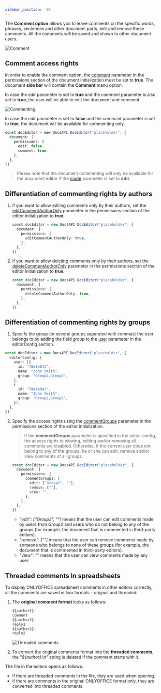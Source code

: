 ```yaml
---
sidebar_position: -10
---
```


The **Comment option** allows you to leave comments on the specific words, phrases, sentences and other document parts, edit and remove these comments. All the comments will be saved and shown to other document users.

![Comment](/assets/images/editor/comment.png)

## Comment access rights

In order to enable the comment option, the [comment](../../Usage%20API/Config/Document/Permissions.md#comment) parameter in the permissions section of the document initialization must be set to **true**. The document **side bar** will contain the **Comment** menu option.

In case the *edit* parameter is set to **true** and the *comment* parameter is also set to **true**, the user will be able to edit the document and comment.

![Commenting](/assets/images/editor/commenting.png)

In case the *edit* parameter is set to **false** and the *comment* parameter is set to **true**, the document will be available for commenting only.

``` ts
const docEditor = new DocsAPI.DocEditor("placeholder", {
  document: {
    permissions: {
      edit: false,
      comment: true,
    },
  },
})
```

> Please note that the document commenting will only be available for the document editor if the [mode](../../Usage%20API/Config/Editor/Editor.md#mode) parameter is set to **edit**.

## Differentiation of commenting rights by authors

1. If you want to allow editing comments only by their authors, set the [editCommentAuthorOnly](../../Usage%20API/Config/Document/Permissions.md#editcommentauthoronly) parameter in the permissions section of the editor initialization to **true**.

   ``` ts
   const docEditor = new DocsAPI.DocEditor("placeholder", {
     document: {
       permissions: {
         editCommentAuthorOnly: true,
       },
     },
   })
   ```

2. If you want to allow deleting comments only by their authors, set the [deleteCommentAuthorOnly](../../Usage%20API/Config/Document/Permissions.md#deletecommentauthoronly) parameter in the permissions section of the editor initialization to **true**.

   ``` ts
   const docEditor = new DocsAPI.DocEditor("placeholder", {
     document: {
       permissions: {
         deleteCommentAuthorOnly: true,
       },
     },
   })
   ```

## Differentiation of commenting rights by groups

1. Specify the group (or several groups separated with commas) the user belongs to by adding the field *group* to the [user](../../Usage%20API/Config/Editor/Editor.md#user) parameter in the editorConfig section.

  ``` ts
  const docEditor = new DocsAPI.DocEditor("placeholder", {
    editorConfig: {
      user: [{
        id: "78e1e841",
        name: "John Smith",
        group: "Group1,Group2",
      },
      {
        id: "78e1e841",
        name: "John Smith",
        group: "Group1,Group2",
      }],
    },
  })
  ```

2. Specify the access rights using the [commentGroups](../../Usage%20API/Config/Document/Permissions.md#commentgroups) parameter in the permissions section of the editor initialization.

   > If the **commentGroups** parameter is specified in the editor config, the access rights to viewing, editing and/or removing all comments are disabled. Otherwise, if the current user does not belong to any of the groups, he or she can edit, remove and/or view comments of all groups.

   ``` ts
   const docEditor = new DocsAPI.DocEditor("placeholder", {
     document: {
       permissions: {
         commentGroups: {
           edit: ["Group2", ""],
           remove: [""],
           view: "",
         },
       },
     },
   })
   ```

   - *"edit": \["Group2", ""]* means that the user can edit comments made by users from *Group2* and users who do not belong to any of the groups (for example, the document that is commented in third-party editors).
   - *"remove": \[""]* means that the user can remove comments made by someone who belongs to none of these groups (for example, the document that is commented in third-party editors).
   - *"view": ""* means that the user can view comments made by any user.

## Threaded comments in spreadsheets

To display ONLYOFFICE spreadsheet comments in other editors correctly, all the comments are saved in two formats - original and threaded:

1. The **original comment format** looks as follows:

   ```txt
   ${author1}:
   comment
   ${author2}:
   reply1
   ${author2}:
   reply2
   ```

   ![Threaded comments](/assets/images/editor/comments-threaded.png)

2. To convert the original comments format into the **threaded comments**, the *"$\{author\}:\n"* string is deleted if the comment starts with it.

The file in the editors opens as follows:

- If there are threaded comments in the file, they are used when opening.
- If there are comments in the original ONLYOFFICE format only, they are converted into threaded comments.
